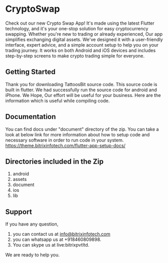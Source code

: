 # CryptoSwap
Check out our new Crypto Swap App! It's made using the latest Flutter technology, and it's your one-stop solution for easy cryptocurrency swapping. Whether you're new to trading or already experienced, Our app simplifies exchanging digital assets. We've designed it with a user-friendly interface, expert advice, and a simple account setup to help you on your trading journey. It works on both Android and iOS devices and includes step-by-step screens to make crypto trading simple for everyone.

## Getting Started
Thank you for downloading TattoosBit source code. This source code is built in flutter. We had successfully run the source code for android and iPhone. We Hope, Our effort will be useful for your business. Here are the information which is useful while compiling code.
 
## Documentation
You can find docs under "document" directory of the zip. You can take a look at below link for more information about how to setup code and necessary software in order to run code in your system.
https://theme.bitrixinfotech.com/flutter-app-setup-docs/

## Directories included in the Zip
1. android
2. assets
3. document
4. ios
5. lib

## Support
If you have any question,
1. you can contact us at info@bitrixinfotech.com
2. you can whatsapp us at +918460809898. 
3. You can skype us at live:bitrixpvtltd. 

We are ready to help you.
